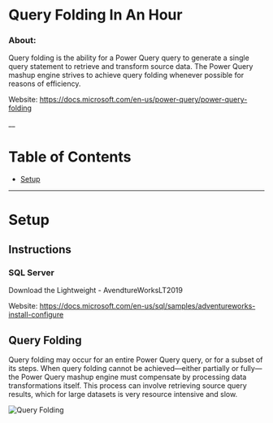 # Query Folding In An Hour

### About:
Query folding is the ability for a Power Query query to generate a single query statement to retrieve and transform source data. The Power Query mashup engine strives to achieve query folding whenever possible for reasons of efficiency.

Website: https://docs.microsoft.com/en-us/power-query/power-query-folding

__

# Table of Contents
- [Setup](#setup)

___

# Setup

## Instructions

### SQL Server

Download the Lightweight - AvendtureWorksLT2019

Website: https://docs.microsoft.com/en-us/sql/samples/adventureworks-install-configure

## Query Folding

Query folding may occur for an entire Power Query query, or for a subset of its steps. When query folding cannot be achieved—either partially or fully—the Power Query mashup engine must compensate by processing data transformations itself. This process can involve retrieving source query results, which for large datasets is very resource intensive and slow.

![Query Folding](./Images/QueryFolding.gif)
